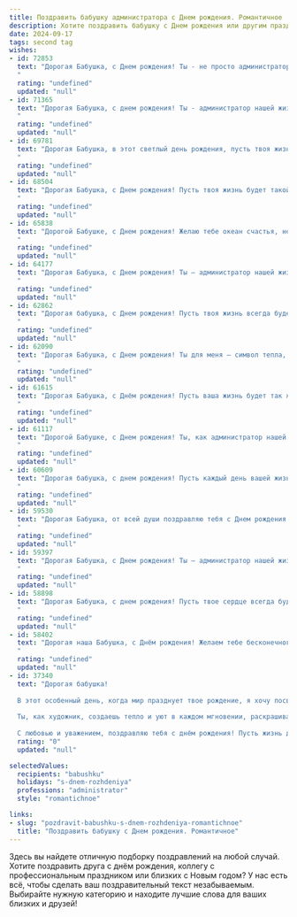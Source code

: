 ```yaml
---
title: Поздравить бабушку администратора c Днем рождения. Романтичное
description: Хотите поздравить бабушку c Днем рождения или другим праздником? Наш ИИ создаст незабываемое поздравление, а вы обязательно выделитесь среди других.  
date: 2024-09-17
tags: second tag
wishes:
- id: 72853
  text: "Дорогая Бабушка, с Днем рождения! Ты - не просто администратор, а настоящая волшебница, которая создаёт уют и гармонию в нашей семье. Твоя доброта, мудрость и любовь — это то, что делает нашу жизнь ярче и теплее. Пусть этот день принесёт тебе море счастья, радости и исполнения всех желаний!
  "
  rating: "undefined"
  updated: "null"
- id: 71365
  text: "Дорогая Бабушка, с днем рождения! Ты - администратор нашей жизни,  создаешь уют и порядок  в каждом ее моменте. Тебя окружают  любовь и забота, как самые красивые цветы в саду. Пусть каждая прожитая тобой минута  будет наполнена радостью,  а твой  жизненный путь  всегда будет усыпан  ромашками счастья!
  "
  rating: "undefined"
  updated: "null"
- id: 69781
  text: "Дорогая Бабушка, в этот светлый день рождения, пусть твоя жизнь будет полна любви, радости и ярких красок. Твой талант администратора всегда восхищал, а ты сама – источник добра и тепла для всех вокруг. Пусть каждая минута будет наполнена счастьем и нежностью, как самые красивые ромашки, расцветающие в твоём саду. С днём рождения, любимая Бабушка!
  "
  rating: "undefined"
  updated: "null"
- id: 68504
  text: "Дорогая Бабушка, с Днем рождения! Пусть твоя жизнь будет такой же уютной и  красивой, как ты сама.  Будь всегда окружена заботой и любовью, как ты даришь ее нам.  Счастья тебе, здоровья,  и пусть твоя душа всегда сияет от радости!
  "
  rating: "undefined"
  updated: "null"
- id: 65838
  text: "Дорогой Бабушке, с Днем рождения! Желаю тебе океан счастья, небо в алмазах и  счастливых мгновений, как звёзды на небе. Пусть душа твоя всегда остаётся молодой, а сердце бьётся в такт с твоей любимой работой. Ты - самая чудесная администратор,  и я безмерно горжусь тобой.
  "
  rating: "undefined"
  updated: "null"
- id: 64177
  text: "Дорогая Бабушка, с Днем рождения! Ты – администратор нашей жизни, мастерски управляешь ею, создавая уют и гармонию. Спасибо за твою любовь, заботу и неиссякаемую энергию.  Пусть каждый день будет полон радости, тепла и светлых чувств, как твои объятия. 🎉
  "
  rating: "undefined"
  updated: "null"
- id: 62862
  text: "Дорогая бабушка, с Днем рождения! Пусть твоя жизнь всегда будет полна любви, как весенний сад, и каждый день приносит тебе новые радости, как администратор, который  справляется со всеми задачами легко и изящно.
  "
  rating: "undefined"
  updated: "null"
- id: 62090
  text: "Дорогая Бабушка, с Днем рождения! Ты для меня – символ тепла, уюта и любви. Спасибо за твою нежную заботу, мудрые советы и светлый взгляд на мир. Желаю тебе крепкого здоровья, долгих лет жизни, исполнение всех желаний и ярких красок в каждом дне! Пусть твоя душа всегда цветет, как весенний сад, а сердце радуется каждому новому рассвету.
  "
  rating: "undefined"
  updated: "null"
- id: 61615
  text: "Дорогая Бабушка, с Днём рождения! Пусть ваша жизнь будет так же прекрасна и удивительна, как ваша административная работа, всегда приносящая порядок и гармонию. Желаю вам океан любви, крепкого здоровья и бесконечного счастья!
  "
  rating: "undefined"
  updated: "null"
- id: 61117
  text: "Дорогой Бабушке, с Днем рождения! Ты, как администратор нашей жизни, всегда держишь все под контролем и создаешь уют и гармонию. Пусть каждый день твоего нового года будет наполнен любовью, счастьем и яркими красками, как ты умеешь создавать их в нашей семье!
  "
  rating: "undefined"
  updated: "null"
- id: 60609
  text: "Дорогая бабушка, с днем рождения! Пусть каждый день вашей жизни будет наполнен радостью, любовью и теплом. Вы - настоящая королева, администратор не только в работе, но и в нашей семье, и я бесконечно рад быть рядом с такой мудрой и прекрасной женщиной. Здоровья вам, счастья и долгих лет жизни!
  "
  rating: "undefined"
  updated: "null"
- id: 59530
  text: "Дорогая Бабушка, от всей души поздравляю тебя с Днем рождения! Пусть твоя жизнь, как и твоя работа администратора, будет всегда организована, полна гармонии и тепла. Твоя доброта и забота – это самая ценная награда, которую я мог получить от тебя. Желаю тебе крепкого здоровья, радостных мгновений и, конечно же, настоящей любви!
  "
  rating: "undefined"
  updated: "null"
- id: 59397
  text: "Дорогая Бабушка, с Днем рождения! Ты – администратор нашей жизни, управляющая любовью и теплом, которым ты нас окружаешь. Желаю тебе ярких красок, незабываемых эмоций и бесконечной любви, которая делает тебя самой счастливой на свете!
  "
  rating: "undefined"
  updated: "null"
- id: 58898
  text: "Дорогая Бабушка, с днем рождения! Пусть твое сердце всегда будет наполнено любовью, как твои руки – заботой. Спасибо за то, что ты –  истинное воплощение  мудрости и доброты. Счастья и здоровья тебе, любимая!
  "
  rating: "undefined"
  updated: "null"
- id: 58402
  text: "Дорогая наша Бабушка, с Днём рождения! Желаем тебе бесконечного океана любви, счастья и здоровья. Пусть твоя душа всегда остаётся молодой и светлой, а дни наполняются радостью и теплом. Ты – наша любимая администратор,  заботливая и мудрая,  твою доброту и отзывчивость мы всегда будем хранить в сердцах.
  "
  rating: "undefined"
  updated: "null"
- id: 37340
  text: "Дорогая бабушка!
  
  В этот особенный день, когда мир празднует твое рождение, я хочу посвятить тебе строки, наполненные любовью и восхищением. Ты — светлый администратор нашей жизни, твоя забота и мудрость навсегда останутся в наших сердцах.
  
  Ты, как художник, создаешь тепло и уют в каждом мгновении, раскрашивая дни яркими красками. Пусть каждый новый день будет для тебя, как ароматный букет цветов — полон счастья, радости и нежности. Желаю, чтобы твоя душа всегда пела от счастья, а мечты сбывались, словно волшебство, что ты умеешь творить вокруг себя.
  
  С любовью и уважением, поздравляю тебя с днём рождения! Пусть жизнь дарит тебе только самые светлые мгновения!"
  rating: "0"
  updated: "null"

selectedValues:
  recipients: "babushku"
  holidays: "s-dnem-rozhdeniya"
  professions: "administrator"
  style: "romantichnoe"

links:
- slug: "pozdravit-babushku-s-dnem-rozhdeniya-romantichnoe"
  title: "Поздравить бабушку c Днем рождения. Романтичное"
---
```


Здесь вы найдете отличную подборку поздравлений на любой случай. 
Хотите поздравить друга с днём рождения, коллегу с профессиональным праздником или близких с Новым годом? У нас есть всё, чтобы сделать ваш поздравительный текст незабываемым. Выбирайте нужную категорию и находите лучшие слова для ваших близких и друзей!
